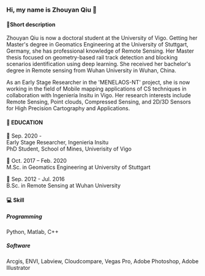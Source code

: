 ### Hi, my name is Zhouyan Qiu 👋

#### 🙋Short description
Zhouyan Qiu is now a doctoral student at the University of Vigo. Getting her Master's degree in Geomatics Engineering at the University of Stuttgart, Germany, she has professional knowledge of Remote Sensing. Her Master thesis focused on geometry-based rail track detection and blocking scenarios identification using deep learning. She received her bachelor's degree in Remote sensing from Wuhan University in Wuhan, China.

As an Early Stage Researcher in the 'MENELAOS-NT' project, she is now working in the field of Mobile mapping applications of CS techniques in collaboration with Ingeniería Insitu in Vigo. Her research interests include Remote Sensing, Point clouds, Compressed Sensing, and 2D/3D Sensors for High Precision Cartography and Applications.

#### 📑 EDUCATION

📅 Sep. 2020 -   
Early Stage Researcher, Ingenieria Insitu  
PhD Student, School of Mines, Univerisity of Vigo

📅 Oct. 2017 – Feb. 2020  
M.Sc. in Geomatics Engineering at University of Stuttgart  

📅 Sep. 2012 - Jul. 2016  
B.Sc. in Remote Sensing at Wuhan University 

#### 💻 Skill

##### Programming

Python, Matlab, C++

##### Software  

Arcgis, ENVI, Labview, Cloudcompare, Vegas Pro, Adobe Photoshop, Adobe Illustrator  
